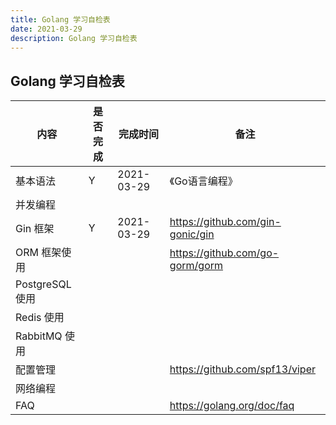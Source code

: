 ```yaml
---
title: Golang 学习自检表
date: 2021-03-29
description: Golang 学习自检表
---
```


## Golang 学习自检表

| 内容 | 是否完成 | 完成时间 | 备注 |
| ------- | ------- | ------- |------- |
| 基本语法 | Y | 2021-03-29 | 《Go语言编程》 |
| 并发编程 |  |  |  |
| Gin 框架 | Y | 2021-03-29 | https://github.com/gin-gonic/gin |
| ORM 框架使用 |  |  | https://github.com/go-gorm/gorm |
| PostgreSQL 使用 |  |  |  |
| Redis 使用 |  |  |  |
| RabbitMQ 使用 |  |  |  |
| 配置管理 |  |  | https://github.com/spf13/viper |
| 网络编程 |  |  |  |
| FAQ |  |  | https://golang.org/doc/faq |
